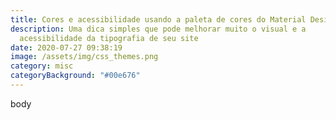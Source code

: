 ```yaml
---
title: Cores e acessibilidade usando a paleta de cores do Material Design
description: Uma dica simples que pode melhorar muito o visual e a
  acessibilidade da tipografia de seu site
date: 2020-07-27 09:38:19
image: /assets/img/css_themes.png
category: misc
categoryBackground: "#00e676"
---
```

body